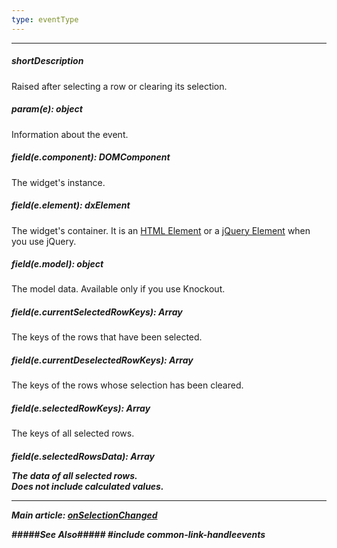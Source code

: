 ```yaml
---
type: eventType
---
```

---
##### shortDescription
Raised after selecting a row or clearing its selection.

##### param(e): object
Information about the event.

##### field(e.component): DOMComponent
The widget's instance.

##### field(e.element): dxElement
The widget's container. It is an [HTML Element](https://developer.mozilla.org/en-US/docs/Web/API/HTMLElement) or a [jQuery Element](https://api.jquery.com/Types/#jQuery) when you use jQuery.

##### field(e.model): object
The model data. Available only if you use Knockout.

##### field(e.currentSelectedRowKeys): Array<any>
The keys of the rows that have been selected.

##### field(e.currentDeselectedRowKeys): Array<any>
The keys of the rows whose selection has been cleared.

##### field(e.selectedRowKeys): Array<any>
The keys of all selected rows.

##### field(e.selectedRowsData): Array<Object>
The data of all selected rows.   
Does not include calculated values.

---
Main article: [onSelectionChanged](/api-reference/10%20UI%20Widgets/GridBase/1%20Configuration/onSelectionChanged.md '{basewidgetpath}/Configuration/#onSelectionChanged')

#####See Also#####
#include common-link-handleevents